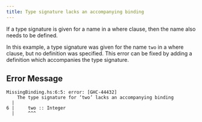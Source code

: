 ```yaml
---
title: Type signature lacks an accompanying binding
---
```


If a type signature is given for a name in a where clause, then the name also needs to be defined.

In this example, a type signature was given for the name `two` in a where clause, but no definition was specified.
This error can be fixed by adding a definition which accompanies the type signature.

## Error Message

```
MissingBinding.hs:6:5: error: [GHC-44432]
    The type signature for ‘two’ lacks an accompanying binding
  |
6 |     two :: Integer
  |     ^^^
```